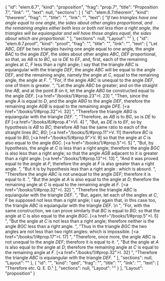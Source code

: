 {
  "id": "elem.6.7",
  "kind": "proposition",
  "frag": "prop.7",
  "title": "Proposition 7.",
  "link": "",
  "text": null,
  "sections": [
    {
      "id": "elem.6.7.theorem",
      "kind": "theorem",
      "frag": "",
      "title": "",
      "link": "",
      "text": [
        "<var>If two triangles have one angle equal to one angle</var>, <var>the sides about other angles proportional</var>, <var>and the remaining angles either both less or both not less than a right angle</var>, <var>the triangles will be equiangular and will have those angles equal</var>, <var>the sides about which are proportional</var>. "
      ],
      "sections": null,
      "Layout": ""
    },
    {
      "id": "elem.6.7.proof",
      "kind": "proof",
      "frag": "",
      "title": "",
      "link": "",
      "text": [
        "Let <var>ABC</var>, <var>DEF</var> be two triangles having one angle equal to one angle, the angle <var>BAC</var> to the angle <var>EDF</var>, the sides about other angles <var>ABC</var>, <var>DEF</var> proportional, so that, as <var>AB</var> is to <var>BC</var>, so is <var>DE</var> to <var>EF</var>, and, first, each of the remaining angles at <var>C</var>, <var>F</var> less than a right angle;  I say that the triangle <var>ABC</var> is equiangular with the triangle <var>DEF</var>, the angle <var>ABC</var> will be equal to the angle <var>DEF</var>, and the remaining angle, namely the angle at <var>C</var>, equal to the remaining angle, the angle at <var>F</var>. ",
        "For, if the angle <var>ABC</var> is unequal to the angle <var>DEF</var>, one of them is greater. ",
        "Let the angle <var>ABC</var> be greater; and on the straight line <var>AB</var>, and at the point <var>B</var> on it, let the angle <var>ABG</var> be constructed equal to the angle <var>DEF</var>. [<a href=\"/books/1/#prop.23\">I. 23</a>] ",
        "Then, since the angle <var>A</var> is equal to <var>D</var>, and the angle <var>ABG</var> to the angle <var>DEF</var>, therefore the remaining angle <var>AGB</var> is equal to the remaining angle <var>DFE</var>. [<a href=\"/books/1/#prop.32\">I. 32</a>] ",
        "Therefore the triangle <var>ABG</var> is equiangular with the triangle <var>DEF</var>. ",
        "Therefore, as <var>AB</var> is to <var>BG</var>, so is <var>DE</var> to <var>EF</var> [<a href=\"/books/6/#prop.4\">VI. 4</a>] ",
        "But, as <var>DE</var> is to <var>EF</var>, so by hypothesis is <var>AB</var> to <var>BC</var>; therefore <var>AB</var> has the same ratio to each of the straight lines <var>BC</var>, <var>BG</var>; [<a href=\"/books/5/#prop.11\">V. 11</a>] therefore <var>BC</var> is equal to <var>BG</var>, [<a href=\"/books/5/#prop.9\">V. 9</a>] so that the angle at <var>C</var> is also equal to the angle <var>BGC</var>. [<a href=\"/books/1/#prop.5\">I. 5</a>] ",
        "But, by hypothesis, the angle at <var>C</var> is less than a right angle; therefore the angle <var>BGC</var> is also less than a right angle; so that the angle <var>AGB</var> adjacent to it is greater than a right angle. [<a href=\"/books/1/#prop.13\">I. 13</a>] ",
        "And it was proved equal to the angle at <var>F</var>; therefore the angle at <var>F</var> is also greater than a right angle. ",
        "But it is by hypothesis less than a right angle : which is absurd. ",
        "Therefore the angle <var>ABC</var> is not unequal to the angle <var>DEF</var>; therefore it is equal to it. ",
        "But the angle at <var>A</var> is also equal to the angle at <var>D</var>; therefore the remaining angle at <var>C</var> is equal to the remaining angle at <var>F</var>. [<a href=\"/books/1/#prop.32\">I. 32</a>] ",
        "Therefore the triangle <var>ABC</var> is equiangular with the triangle <var>DEF</var>. ",
        "But, again, let each of the angles at <var>C</var>, <var>F</var> be supposed not less than a right angle; I say again that, in this case too, the triangle <var>ABC</var> is equiangular with the triangle <var>DEF</var>. \n      ",
        "For, with the same construction, we can prove similarly that <var>BC</var> is equal to <var>BG</var>; so that the angle at <var>C</var> is also equal to the angle <var>BGC</var>. [<a href=\"/books/1/#prop.5\">I. 5</a>] ",
        "But the angle at <var>C</var> is not less than a right angle; therefore neither is the angle <var>BGC</var> less than a right angle. ",
        "Thus in the triangle <var>BGC</var> the two angles are not less than two right angles: which is impossible. [<a href=\"/books/1/#prop.17\">I. 17</a>] ",
        "Therefore, once more, the angle <var>ABC</var> is not unequal to the angle <var>DEF</var>; therefore it is equal to it. ",
        "But the angle at <var>A</var> is also equal to the angle at <var>D</var>; therefore the remaining angle at <var>C</var> is equal to the remaining angle at <var>F</var>. [<a href=\"/books/1/#prop.32\">I. 32</a>] ",
        "Therefore the triangle <var>ABC</var> is equiangular with the triangle <var>DEF</var>. "
      ],
      "sections": null,
      "Layout": ""
    },
    {
      "id": "",
      "kind": "qed",
      "frag": "",
      "title": "",
      "link": "",
      "text": [
        "Therefore etc. Q. E. D."
      ],
      "sections": null,
      "Layout": ""
    }
  ],
  "Layout": "proposition"
}
